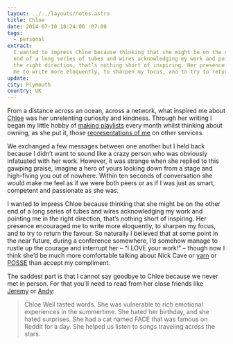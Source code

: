 ```yaml
---
layout: ../../layouts/notes.astro
title: Chloe
date: 2014-07-10 18:24:00 -07:00
tags:
  - personal
extract:
  I wanted to impress Chloe because thinking that she might be on the other
  end of a long series of tubes and wires acknowledging my work and pointing me in
  the right direction, that’s nothing short of inspiring. Her presence encouraged
  me to write more eloquently, to sharpen my focus, and to try to return the favour.
update:
city: Plymouth
country: UK
---
```


From a distance across an ocean, across a network, what inspired me about [Chloe](http://chloeweil.com) was her unrelenting curiosity and kindness. Through her writing I began my little hobby of [making playlists](http://chloeweil.com/blog/i-can-tell-you-how-i-got-from-deep-purple-to-howling-wolf-in-just-25-moves) every month whilst thinking about owning, as she put it, those [representations of me](http://chloeweil.com/blog/hipster) on other services.

We exchanged a few messages between one another but I held back because I didn’t want to sound like a crazy person who was obviously infatuated with her work. However, it was strange when she replied to this gawping praise, imagine a hero of yours looking down from a stage and high-fiving you out of nowhere. Within ten seconds of conversation she would make me feel as if we were both peers or as if I was just as smart, competent and passionate as she was.

I wanted to impress Chloe because thinking that she might be on the other end of a long series of tubes and wires acknowledging my work and pointing me in the right direction, that’s nothing short of inspiring. Her presence encouraged me to write more eloquently, to sharpen my focus, and to try to return the favour. So naturally I believed that at some point in the near future, during a conference somewhere, I’d somehow manage to rustle up the courage and interrupt her – “I LOVE your work!” – though now I think she’d be much more comfortable talking about Nick Cave or [yarn](http://chloeweil.com/blog/category:yarn) or [POSSE](http://indiewebcamp.com/POSSE) than accept my compliment.

The saddest part is that I cannot say goodbye to Chloe because we never met in person. For that you’ll need to read from her close friends like [Jeremy](http://adactio.com/journal/7030/) or [Andy](http://waxy.org/2014/07/chloe):

> Chloe Weil tasted words. She was vulnerable to rich emotional experiences in the summertime. She hated her birthday, and she hated surprises. She had a cat named FACE that was famous on Reddit for a day. She helped us listen to songs traveling across the stars.
